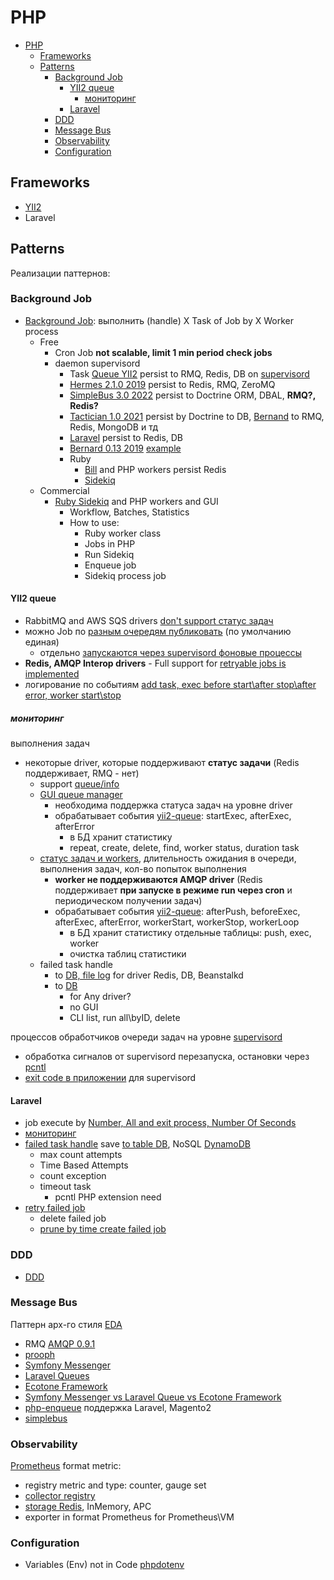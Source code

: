 # PHP

- [PHP](#php)
	- [Frameworks](#frameworks)
	- [Patterns](#patterns)
		- [Background Job](#background-job)
			- [YII2 queue](#yii2-queue)
				- [мониторинг](#мониторинг)
			- [Laravel](#laravel)
		- [DDD](#ddd)
		- [Message Bus](#message-bus)
		- [Observability](#observability)
		- [Configuration](#configuration)

## Frameworks

- [YII2](yii2.md)
- Laravel

## Patterns

Реализации паттернов:

### Background Job

- [Background Job](../../arch/pattern/background.job.md): выполнить (handle) X Task of Job by X Worker process
  - Free
    - Cron Job __not scalable, limit 1 min period check jobs__
    - daemon supervisord
		- Task [Queue YII2](https://github.com/yiisoft/yii2-queue) persist to RMQ, Redis, DB on [supervisord](../os/supervisord.md)
		- [Hermes 2.1.0 2019](https://github.com/tomaj/hermes) persist to Redis, RMQ, ZeroMQ
		- [SimpleBus 3.0 2022](https://github.com/SimpleBus/SimpleBus) persist to Doctrine ORM, DBAL, __RMQ?, Redis?__
		- [Tactician 1.0 2021](https://tactician.thephpleague.com/) persist by Doctrine to DB, [Bernand](https://bernardphp-com.readthedocs.io/projects/bernard/drivers.html) to RMQ, Redis, MongoDB и тд
		- [Laravel](https://laravel.com/docs/10.x/queues) persist to Redis, DB
		- [Bernard 0.13 2019](https://github.com/bernardphp/bernard) [example](https://medium.com/devcupboard/elegant-background-jobs-in-php-c61b91bf582b)
		- Ruby
			- [Bill](https://optimalbits.github.io/bull/) and PHP workers persist Redis
			- [Sidekiq](https://sidekiq.org/)
  - Commercial
    - [Ruby Sidekiq](https://sidekiq.org/) and PHP workers and GUI
    	- Workflow, Batches, Statistics
    	- How to use:
    		- Ruby worker class
    		- Jobs in PHP
    		- Run Sidekiq
    		- Enqueue job
    		- Sidekiq process job

#### YII2 queue

- RabbitMQ and AWS SQS drivers [don't support статус задач](https://github.com/yiisoft/yii2-queue/blob/master/docs/guide/usage.md#job-status)
- можно Job по [разным очередям публиковать](https://github.com/yiisoft/yii2-queue/blob/master/docs/guide/usage.md#multiple-queues) (по умолчанию единая)
	- отдельно [запускаются через supervisord фоновые процессы](https://github.com/yiisoft/yii2-queue/issues/32)
- __Redis, AMQP Interop drivers__ - Full support for [retryable jobs is implemented](https://github.com/yiisoft/yii2-queue/blob/master/docs/guide/retryable.md#restrictions)
- логирование по событиям [add task, exec before start\after stop\after error, worker start\stop](https://github.com/yiisoft/yii2-queue/blob/master/src/LogBehavior.php)

##### мониторинг

выполнения задач

  - некоторые driver, которые поддерживают __статус задачи__ (Redis поддерживает, RMQ - нет)
	- support [queue/info](https://www.programmersought.com/article/76143923971/)
	- [GUI queue manager](https://fasthub.cc/ignatenkovnikita/yii2-queuemanager)
      - необходима поддержка статуса задач на уровне driver
      - обрабатывает события [yii2-queue](https://github.com/yiisoft/yii2-queue/blob/master/docs/guide/usage.md#handling-events): startExec, afterExec, afterError
        - в БД хранит статистику
        - repeat, create, delete, find, worker status, duration task
    - [статус задач и workers](https://github.com/zhuravljov/yii2-queue-monitor), длительность ожидания в очереди, выполнения задач, кол-во попыток выполнения
      - __worker не поддерживаются AMQP driver__ (Redis поддерживает __при запуске в режиме run через cron__ и периодическом получении задач)
      - обрабатывает события [yii2-queue](https://github.com/yiisoft/yii2-queue/blob/master/docs/guide/usage.md#handling-events): afterPush, beforeExec, afterExec, afterError, workerStart, workerStop, workerLoop
    	- в БД хранит статистику отдельные таблицы: push, exec, worker
    	- очистка таблиц статистики
    - failed task handle
      - to [DB, file log](https://github.com/shmilyzxt/yii2-queue) for driver Redis, DB, Beanstalkd
      - to [DB](https://github.com/silverslice/yii2-queue-failed)
      	- for Any driver?
    	- no GUI
    	- CLI list, run all\byID, delete

процессов обработчиков очереди задач на уровне [supervisord](../os/supervisord.md)

  - обработка сигналов от supervisord перезапуска, остановки через [pcntl](https://www.php.net/manual/en/function.pcntl-signal.php)
  - [exit code в приложении](https://github.com/sergej-kurakin/supervisord-demo) для supervisord

#### Laravel

- job execute by [Number, All and exit process, Number Of Seconds](https://laravel.com/docs/10.x/queues#processing-a-specified-number-of-jobs)
- [мониторинг](https://laravel.com/docs/10.x/queues#monitoring-your-queues)
- [failed task handle](https://laravel.com/docs/10.x/queues#max-job-attempts-and-timeout) save [to table DB](https://laravel.com/docs/10.x/queues#dealing-with-failed-jobs), NoSQL [DynamoDB](https://laravel.com/docs/10.x/queues#storing-failed-jobs-in-dynamodb)
	- max count attempts
	- Time Based Attempts
	- count exception
	- timeout task
		- pcntl PHP extension need
- [retry failed job](https://laravel.com/docs/10.x/queues#retrying-failed-jobs)
	- delete failed job
	- [prune by time create failed job](https://laravel.com/docs/10.x/queues#pruning-failed-jobs)

### DDD

- [DDD](../../arch/ref/ddd/php.md)

### Message Bus

Паттерн арх-го стиля [EDA](../../arch/style/eda.md)

- RMQ [AMQP 0.9.1](https://github.com/php-amqplib/php-amqplib)
- [prooph](https://github.com/prooph/service-bus)
- [Symfony Messenger](https://symfony.com/doc/current/messenger.html)
- [Laravel Queues](https://laravel.com/docs/9.x/queues)
- [Ecotone Framework](https://github.com/ecotoneFramework/ecotone)
- [Symfony Messenger vs Laravel Queue vs Ecotone Framework](https://blog.devgenius.io/message-processing-in-php-symfony-messenger-laravel-queues-and-ecotone-8ca17102c5b2)
- [php-enqueue](https://github.com/php-enqueue/) поддержка Laravel, Magento2
- [simplebus](http://docs.simplebus.io/en/latest/index.html)

### Observability

[Prometheus](../store/prometheus.md) format metric:

- registry metric and type: counter, gauge set
- [collector registry](https://github.com/promphp/prometheus_client_php)
- [storage Redis](https://itnan.ru/post.php?c=1&p=544582), InMemory, APC
- exporter in format Prometheus for Prometheus\VM

### Configuration

- Variables (Env) not in Code [phpdotenv](https://github.com/vlucas/phpdotenv)
